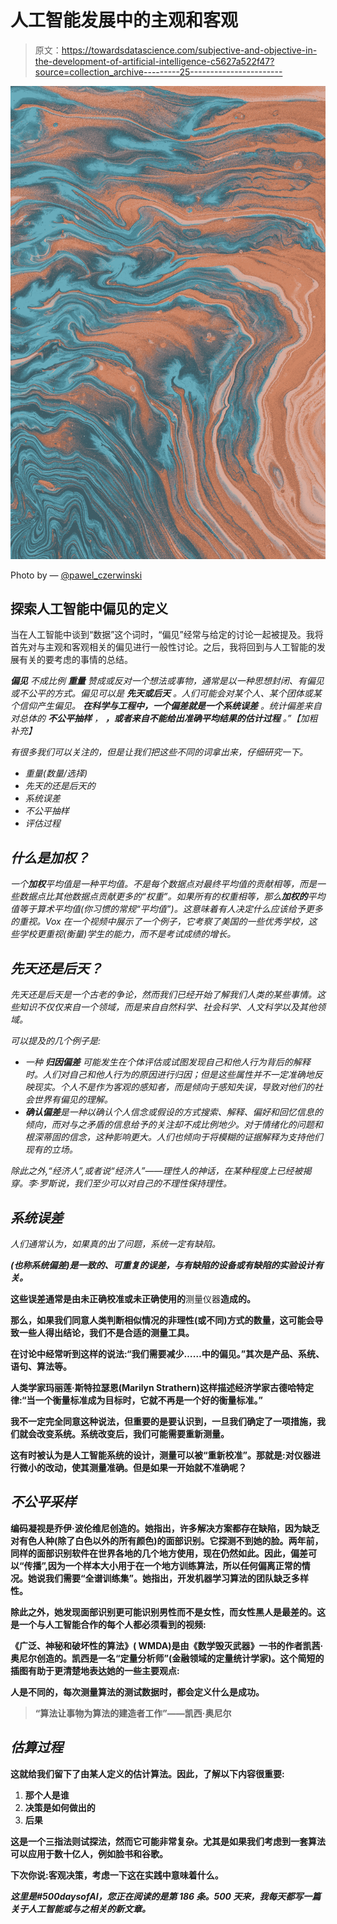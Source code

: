 # 人工智能发展中的主观和客观

> 原文：<https://towardsdatascience.com/subjective-and-objective-in-the-development-of-artificial-intelligence-c5627a522f47?source=collection_archive---------25----------------------->

![](img/2247bab0f866e2553066256a0c91aac9.png)

Photo by — [@pawel_czerwinski](https://unsplash.com/@pawel_czerwinski)

## 探索人工智能中偏见的定义

当在人工智能中谈到“数据”这个词时，“偏见”经常与给定的讨论一起被提及。我将首先对与主观和客观相关的偏见进行一般性讨论。之后，我将回到与人工智能的发展有关的要考虑的事情的总结。

****偏见*** *不成比例* ***重量*** *赞成或反对一个想法或事物，通常是以一种思想封闭、有偏见或不公平的方式。偏见可以是* ***先天或后天*** *。人们可能会对某个人、某个团体或某个信仰产生偏见。* ***在科学与工程中，一个偏差就是一个系统误差*** *。统计偏差来自对总体的* ***不公平抽样*** *，* ***，或者来自不能给出准确平均结果的估计过程*** *。”【加粗补充】**

*有很多我们可以关注的，但是让我们把这些不同的词拿出来，仔细研究一下。*

*   *重量(数量/选择)*
*   *先天的还是后天的*
*   *系统误差*
*   *不公平抽样*
*   *评估过程*

## *什么是加权？*

*一个**加权**平均值是一种平均值。不是每个数据点对最终平均值的贡献相等，而是一些数据点比其他数据点贡献更多的“权重”。如果所有的权重相等，那么**加权的**平均值等于算术平均值(你习惯的常规“平均值”)。这意味着有人决定什么应该给予更多的重视。Vox 在一个视频中展示了一个例子，它考察了美国的一些优秀学校，这些学校更重视(衡量)学生的能力，而不是考试成绩的增长。*

## *先天还是后天？*

*先天还是后天是一个古老的争论，然而我们已经开始了解我们人类的某些事情。这些知识不仅仅来自一个领域，而是来自自然科学、社会科学、人文科学以及其他领域。*

*可以提及的几个例子是:*

*   **一种* ***归因偏差*** *可能发生在个体评估或试图发现自己和他人行为背后的解释时。人们对自己和他人行为的原因进行归因；但是这些属性并不一定准确地反映现实。个人不是作为客观的感知者，而是倾向于感知失误，导致对他们的社会世界有偏见的理解。**
*   ***确认偏差**是一种以确认个人信念或假设的方式搜索、解释、偏好和回忆信息的倾向，而对与之矛盾的信息给予的关注却不成比例地少。对于情绪化的问题和根深蒂固的信念，这种影响更大。人们也倾向于将模糊的证据解释为支持他们现有的立场。*

*除此之外,“经济人”,或者说“经济人”——理性人的神话，在某种程度上已经被揭穿。李·罗斯说，我们至少可以对自己的不理性保持理性。*

## *系统误差*

*人们通常认为，如果真的出了问题，系统一定有缺陷。*

***(也称系统偏差)是一致的、可重复的误差，与有缺陷的设备或有缺陷的实验设计有关。***

**这些误差通常是由未正确校准或未正确使用的**测量仪器**造成的。**

**那么，如果我们同意人类判断相似情况的非理性(或不同)方式的数量，这可能会导致一些人得出结论，我们不是合适的测量工具。**

**在讨论中经常听到这样的说法:“我们需要减少……中的偏见。”其次是产品、系统、语句、算法等。**

**人类学家玛丽莲·斯特拉瑟恩(Marilyn Strathern)这样描述经济学家古德哈特定律:“当一个衡量标准成为目标时，它就不再是一个好的衡量标准。”**

**我不一定完全同意这种说法，但重要的是要认识到，一旦我们确定了一项措施，我们就会改变系统。系统改变后，我们可能需要重新测量。**

**这有时被认为是人工智能系统的设计，测量可以被“重新校准”。那就是:对仪器进行微小的改动，使其测量准确。但是如果一开始就不准确呢？**

## *****不公平采样*****

**编码凝视是乔伊·波伦维尼创造的。她指出，许多解决方案都存在缺陷，因为缺乏对有色人种(除了白色以外的所有颜色)的面部识别。它探测不到她的脸。两年前，同样的面部识别软件在世界各地的几个地方使用，现在仍然如此。因此，偏差可以“传播”,因为一个样本大小用于在一个地方训练算法，所以任何偏离正常的情况。她说我们需要“全谱训练集”。她指出，开发机器学习算法的团队缺乏多样性。**

**除此之外，她发现面部识别更可能识别男性而不是女性，而女性黑人是最差的。这是一个与人工智能合作的每个人都必须看到的视频:**

**《广泛、神秘和破坏性的算法》( WMDA)是由《数学毁灭武器》一书的作者凯茜·奥尼尔创造的。凯西是一名“定量分析师”(金融领域的定量统计学家)。这个简短的插图有助于更清楚地表达她的一些主要观点:**

**人是不同的，每次测量算法的测试数据时，都会定义什么是成功。**

> **“算法让事物为算法的建造者工作”——凯西·奥尼尔**

## *****估算过程*****

**这就给我们留下了由某人定义的估计算法。因此，了解以下内容很重要:**

1.  **那个人是谁**
2.  **决策是如何做出的**
3.  **后果**

**这是一个三指法则试探法，然而它可能非常复杂。尤其是如果我们考虑到一套算法可以应用于数十亿人，例如脸书和谷歌。**

**下次你说:客观决策，考虑一下这在实践中意味着什么。**

***这里是#500daysofAI，您正在阅读的是第 186 条。500 天来，我每天都写一篇关于人工智能或与之相关的新文章。***